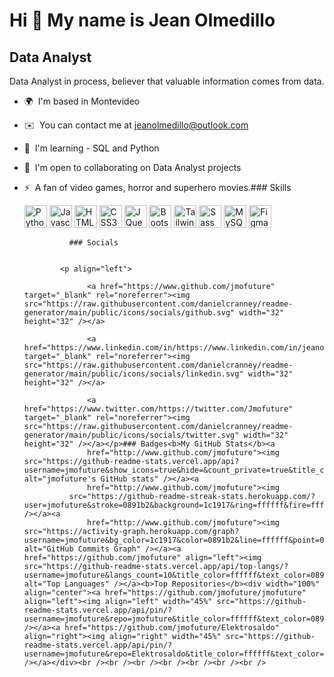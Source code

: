 Hi 👋 My name is Jean Olmedillo
===============================

Data Analyst
------------

Data Analyst in process, believer that valuable information comes from data.

*   🌍  I'm based in Montevideo
*   ✉️  You can contact me at [jeanolmedillo@outlook.com](mailto:jeanolmedillo@outlook.com)
*   🧠  I'm learning - SQL and Python
*   🤝  I'm open to collaborating on Data Analyst projects
*   ⚡  A fan of video games, horror and superhero movies.### Skills<p align="left">
                                <a href="https://www.python.org/" target="_blank" rel="noreferrer"><img src="https://raw.githubusercontent.com/danielcranney/readme-generator/main/public/icons/skills/python-colored.svg" width="36" height="36" alt="Python" /></a>
                                <a href="https://developer.mozilla.org/en-US/docs/Web/JavaScript" target="_blank" rel="noreferrer"><img src="https://raw.githubusercontent.com/danielcranney/readme-generator/main/public/icons/skills/javascript-colored.svg" width="36" height="36" alt="Javascript" /></a>
                                <a href="https://developer.mozilla.org/en-US/docs/Glossary/HTML5" target="_blank" rel="noreferrer"><img src="https://raw.githubusercontent.com/danielcranney/readme-generator/main/public/icons/skills/html5-colored.svg" width="36" height="36" alt="HTML5" /></a>
                                <a href="https://www.w3.org/TR/CSS/#css" target="_blank" rel="noreferrer"><img src="https://raw.githubusercontent.com/danielcranney/readme-generator/main/public/icons/skills/css3-colored.svg" width="36" height="36" alt="CSS3" /></a>
                                <a href="https://jquery.com/" target="_blank" rel="noreferrer"><img src="https://raw.githubusercontent.com/danielcranney/readme-generator/main/public/icons/skills/jquery-colored.svg" width="36" height="36" alt="JQuery" /></a>
                                <a href="https://getbootstrap.com/" target="_blank" rel="noreferrer"><img src="https://raw.githubusercontent.com/danielcranney/readme-generator/main/public/icons/skills/bootstrap-colored.svg" width="36" height="36" alt="Bootstrap" /></a>
                                <a href="https://tailwindcss.com/" target="_blank" rel="noreferrer"><img src="https://raw.githubusercontent.com/danielcranney/readme-generator/main/public/icons/skills/tailwindcss-colored.svg" width="36" height="36" alt="TailwindCSS" /></a>
                                <a href="https://sass-lang.com/" target="_blank" rel="noreferrer"><img src="https://raw.githubusercontent.com/danielcranney/readme-generator/main/public/icons/skills/sass-colored.svg" width="36" height="36" alt="Sass" /></a>
                                <a href="https://www.mysql.com/" target="_blank" rel="noreferrer"><img src="https://raw.githubusercontent.com/danielcranney/readme-generator/main/public/icons/skills/mysql-colored.svg" width="36" height="36" alt="MySQL" /></a>
                                <a href="https://www.figma.com/" target="_blank" rel="noreferrer"><img src="https://raw.githubusercontent.com/danielcranney/readme-generator/main/public/icons/skills/figma-colored.svg" width="36" height="36" alt="Figma" /></a>
                    </p>
                    
                  ### Socials
                  
                  
                <p align="left">
                          
                      <a href="https://www.github.com/jmofuture" target="_blank" rel="noreferrer"><img src="https://raw.githubusercontent.com/danielcranney/readme-generator/main/public/icons/socials/github.svg" width="32" height="32" /></a>
                          
                      <a href="https://www.linkedin.com/in/https://www.linkedin.com/in/jeanolmedillo/" target="_blank" rel="noreferrer"><img src="https://raw.githubusercontent.com/danielcranney/readme-generator/main/public/icons/socials/linkedin.svg" width="32" height="32" /></a>
                          
                      <a href="https://www.twitter.com/https://twitter.com/Jmofuture" target="_blank" rel="noreferrer"><img src="https://raw.githubusercontent.com/danielcranney/readme-generator/main/public/icons/socials/twitter.svg" width="32" height="32" /></a></p>### Badges<b>My GitHub Stats</b><a
                      href="http://www.github.com/jmofuture"><img src="https://github-readme-stats.vercel.app/api?username=jmofuture&show_icons=true&hide=&count_private=true&title_color=ffffff&text_color=0891b2&icon_color=ffffff&bg_color=1c1917&hide_border=true&show_icons=true" alt="jmofuture's GitHub stats" /></a><a
                      href="http://www.github.com/jmofuture"><img
                  src="https://github-readme-streak-stats.herokuapp.com/?user=jmofuture&stroke=0891b2&background=1c1917&ring=ffffff&fire=ffffff&currStreakNum=0891b2&currStreakLabel=ffffff&sideNums=0891b2&sideLabels=0891b2&dates=0891b2&hide_border=true" /></a><a
                      href="http://www.github.com/jmofuture"><img src="https://activity-graph.herokuapp.com/graph?username=jmofuture&bg_color=1c1917&color=0891b2&line=ffffff&point=0891b2&area_color=1c1917&area=true&hide_border=true&custom_title=GitHub%20Commits%20Graph" alt="GitHub Commits Graph" /></a><a href="https://github.com/jmofuture" align="left"><img src="https://github-readme-stats.vercel.app/api/top-langs/?username=jmofuture&langs_count=10&title_color=ffffff&text_color=0891b2&icon_color=ffffff&bg_color=1c1917&hide_border=true&locale=en&custom_title=Top%20%Languages" alt="Top Languages" /></a><b>Top Repositories</b><div width="100%" align="center"><a href="https://github.com/jmofuture/jmofuture" align="left"><img align="left" width="45%" src="https://github-readme-stats.vercel.app/api/pin/?username=jmofuture&repo=jmofuture&title_color=ffffff&text_color=0891b2&icon_color=ffffff&bg_color=1c1917&hide_border=true&locale=en" /></a><a href="https://github.com/jmofuture/Elektrosaldo" align="right"><img align="right" width="45%" src="https://github-readme-stats.vercel.app/api/pin/?username=jmofuture&repo=Elektrosaldo&title_color=ffffff&text_color=0891b2&icon_color=ffffff&bg_color=1c1917&hide_border=true&locale=en" /></a></div><br /><br /><br /><br /><br /><br /><br />
